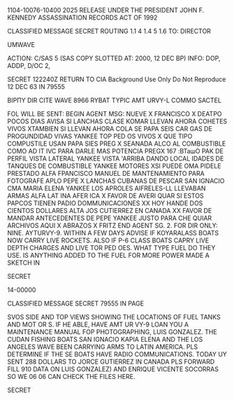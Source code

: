 1104-10076-10400 2025 RELEASE UNDER THE PRESIDENT JOHN F. KENNEDY ASSASSINATION RECORDS ACT OF 1992

CLASSIFIED MESSAGE
SECRET
ROUTING
1.1
4
1.4
5
1.6
TO: DIRECTOR

UMWAVE

ACTION: C/SAS 5 (SAS COPY SLOTTED AT: 2000, 12 DEC BP)
INFO: DOP, ADDP, D/OC 2,

SECRET 122240Z
RETURN TO CIA
Background Use Only
Do Not Reproduce
12 DEC 63 IN 79555

ΒΙΡΠΥ DIR CITE WAVE 8966
RYBAT TYPIC AMT URVY-L COMMO SACTEL

FOL WILL BE SENT: BEGIN AGENT MSG: NUEVE X FRANCISCO X
DEATPO POCOS DIAS AVISA SI LANCHAS CLASE KOMAR LLEVAN AHORA COHETES
VIVOS XTAMBIEN SI LLEVAN AHORA COLA SE PAPA SEIS CAR GAS DE PROGUNDIDAD
VIVAS YANKEE TOP PED OS VIVOS X QUE TIPO COMPUSTILE USAN PAPA SIES PREG X
SEANADA ALCO AL COMBUSTIBLE COMO AD IT IVC PARA DARLE MAS POTENCIA PREGX
167 :ВТашO PAK DE PERFIL VISTA LATERAL YANKEE VISTA 'ARRIBA DANDO
LOCAL IDADES DE TANQUES DE COMBUSTIBLE YANKEE MOTORES XSI PUEDE OMA PIDELE
PRESTADO ALFA FPANCISCO MANUEL DE MANTENAMIENTO PARA FOTOGRAFE APLO PEPE
X LANCHAS CUBANAS DE PESCAR SAN IGNACIO CMA MARIA ELENA YANKEE LOS
APROLES AIFRELES-LL LLEVABAN ARMAS ALFA LAT INA AFER ICA X FAVOR DE AVERI QUAR SI ESTOS
PAPCOS TIENEN PADIO DOMMUNICACIONES XX HOY HANDE DOS CIENTOS DOLLARES
ALTA JOS CUTIERREZ EN CANADA XX FAVOR DE MANDAR ANTECEDENTES DE
PEPE YANKEE JUSTO PARA CHE QUIAR ARCHIVOS AQUI X ABRAZOS X FRITZ END
AGENT SG.
2. FOR DIR ONLY: NINE. AYTURVY-9. WITHIN A FEW DAYS ADVISE IF
KOYARALASS BOATS NOW CARRY LIVE ROCKETS. ALSO IF P-6 CLASS BOATS
CAPRY LIVE DEPTH CHARGES AND LIVE TOR PED OES. WHAT TYPE FUEL DO THEY
USE. IS ANYTHING ADDED TO THE FUEL FOR MORE POWER MADE A SKETCH IN

SECRET

14-00000

CLASSIFIED MESSAGE
SECRET
79555
IN PAGE

SVOS SIDE AND TOP VIEWS SHOWING THE LOCATIONS OF FUEL TANKS AND
MOT OR S. IF HE ABLE, HAVE AMT UR VY-9 LOAN YOU A MAINTENANCE MANUAL
FOP PHOTOGRAPHING, LUIS GONZALEZ. THE CUDAN FISHING BOATS SAN IGNACIO
KAPIA ELENA AND THE LOS ANGELES WAVE BEEN CARRYING ARMS TO LATIN
AMERICA. PLS DETERMINE IF THE SE BOATS HAVE RADIO COMMUNICATIONS.
TODAY UY SENT 288 DOLLARS TO JORCE GUTIERREZ IN CANADA PLS FORWARD
FILL 910 DATA ON LUIS GONZALEZ) AND ENRIQUE VICENTE SOCORRAS SO WE
06
06
CAN CHECK THE FILES HERE.

SECRET
